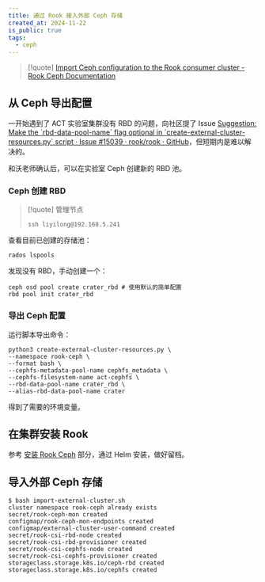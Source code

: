 ```yaml
---
title: 通过 Rook 接入外部 Ceph 存储
created_at: 2024-11-22
is_public: true
tags:
  - ceph
---
```


> [!quote] [Import Ceph configuration to the Rook consumer cluster - Rook Ceph Documentation](https://rook.io/docs/rook/latest-release/CRDs/Cluster/external-cluster/consumer-import/#installation-types)

## 从 Ceph 导出配置

一开始遇到了 ACT 实验室集群没有 RBD 的问题，向社区提了 Issue [Suggestion: Make the \`rbd-data-pool-name\` flag optional in \`create-external-cluster-resources.py\` script · Issue #15039 · rook/rook · GitHub](https://github.com/rook/rook/issues/15039)，但短期内是难以解决的。

和沃老师确认后，可以在实验室 Ceph 创建新的 RBD 池。

### Ceph 创建 RBD

> [!quote] 管理节点
>
> ```
> ssh liyilong@192.168.5.241
> ```

查看目前已创建的存储池：

```shell
rados lspools
```

发现没有 RBD，手动创建一个：

```shell
ceph osd pool create crater_rbd # 使用默认的简单配置
rbd pool init crater_rbd
```

### 导出 Ceph 配置

运行脚本导出命令：

```shell
python3 create-external-cluster-resources.py \
--namespace rook-ceph \
--format bash \
--cephfs-metadata-pool-name cephfs_metadata \
--cephfs-filesystem-name act-cephfs \
--rbd-data-pool-name crater_rbd \
--alias-rbd-data-pool-name crater
```

得到了需要的环境变量。

## 在集群安装 Rook

参考 [安装 Rook Ceph](../Helm/%E5%AE%89%E8%A3%85%20Rook%20Ceph.md) 部分，通过 Helm 安装，做好留档。

## 导入外部 Ceph 存储

```shell
$ bash import-external-cluster.sh
cluster namespace rook-ceph already exists
secret/rook-ceph-mon created
configmap/rook-ceph-mon-endpoints created
configmap/external-cluster-user-command created
secret/rook-csi-rbd-node created
secret/rook-csi-rbd-provisioner created
secret/rook-csi-cephfs-node created
secret/rook-csi-cephfs-provisioner created
storageclass.storage.k8s.io/ceph-rbd created
storageclass.storage.k8s.io/cephfs created
```
